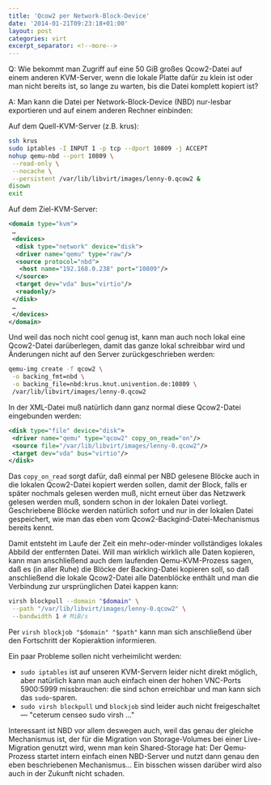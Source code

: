 ```yaml
---
title: 'Qcow2 per Network-Block-Device'
date: '2014-01-21T09:23:18+01:00'
layout: post
categories: virt
excerpt_separator: <!--more-->
---
```


Q: Wie bekommt man Zugriff auf eine 50 GiB großes Qcow2-Datei auf einem anderen KVM-Server, wenn die lokale Platte dafür zu klein ist oder man nicht bereits ist, so lange zu warten, bis die Datei komplett kopiert ist?

A: Man kann die Datei per Network-Block-Device (NBD) nur-lesbar exportieren und auf einem anderen Rechner einbinden:

<!--more-->

Auf dem Quell-KVM-Server (z.B. krus):
```bash
ssh krus
sudo iptables -I INPUT 1 -p tcp --dport 10809 -j ACCEPT
nohup qemu-nbd --port 10809 \
 --read-only \
 --nocache \
 --persistent /var/lib/libvirt/images/lenny-0.qcow2 &
disown
exit
```

Auf dem Ziel-KVM-Server:
```xml
<domain type="kvm">
 …
 <devices>
  <disk type="network" device="disk">
  <driver name="qemu" type="raw"/>
  <source protocol="nbd">
   <host name="192.168.0.238" port="10809"/>
  </source>
  <target dev="vda" bus="virtio"/>
  <readonly/>
 </disk>
 …
 </devices>
</domain>
```

Und weil das noch nicht cool genug ist, kann man auch noch lokal eine Qcow2-Datei darüberlegen, damit das ganze lokal schreibbar wird und Änderungen nicht auf den Server zurückgeschrieben werden:
```bash
qemu-img create -f qcow2 \
 -o backing_fmt=nbd \
 -o backing_file=nbd:krus.knut.univention.de:10809 \
 /var/lib/libvirt/images/lenny-0.qcow2
```

In der XML-Datei muß natürlich dann ganz normal diese Qcow2-Datei eingebunden werden:
```xml
<disk type="file" device="disk">
 <driver name="qemu" type="qcow2" copy_on_read="on"/>
 <source file="/var/lib/libvirt/images/lenny-0.qcow2"/>
 <target dev="vda" bus="virtio"/>
</disk>
```

Das `copy_on_read` sorgt dafür, daß einmal per NBD gelesene Blöcke auch in die lokalen Qcow2-Datei kopiert werden sollen, damit der Block, falls er später nochmals gelesen werden muß, nicht erneut über das Netzwerk gelesen werden muß, sondern schon in der lokalen Datei vorliegt. Geschriebene Blöcke werden natürlich sofort und nur in der lokalen Datei gespeichert, wie man das eben vom Qcow2-Backgind-Datei-Mechanismus bereits kennt.

Damit entsteht im Laufe der Zeit ein mehr-oder-minder vollständiges lokales Abbild der entfernten Datei. Will man wirklich wirklich alle Daten kopieren, kann man anschließend auch dem laufenden Qemu-KVM-Prozess sagen, daß es (in aller Ruhe) die Blöcke der Backing-Datei kopieren soll, so daß anschließend die lokale Qcow2-Datei alle Datenblöcke enthält und man die Verbindung zur ursprünglichen Datei kappen kann:
```bash
virsh blockpull --domain "$domain" \
 --path "/var/lib/libvirt/images/lenny-0.qcow2" \
 --bandwidth 1 # MiB/s
```

Per `virsh blockjob "$domain" "$path"` kann man sich anschließend über den Fortschritt der Kopieraktion informieren.

Ein paar Probleme sollen nicht verheimlicht werden:

- `sudo iptables` ist auf unseren KVM-Servern leider nicht direkt möglich, aber natürlich kann man auch einfach einen der hohen VNC-Ports 5900:5999 missbrauchen: die sind schon erreichbar und man kann sich das `sudo`-sparen.
- `sudo virsh blockpull` und `blockjob` sind leider auch nicht freigeschaltet — "ceterum censeo sudo virsh …"

Interessant ist NBD vor allem deswegen auch, weil das genau der gleiche Mechanismus ist, der für die Migration von Storage-Volumes bei einer Live-Migration genutzt wird, wenn man kein Shared-Storage hat: Der Qemu-Prozess startet intern einfach einen NBD-Server und nutzt dann genau den eben beschriebenen Mechanismus… Ein bisschen wissen darüber wird also auch in der Zukunft nicht schaden.
